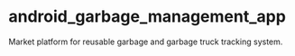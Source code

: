 # android_garbage_management_app
Market platform for reusable garbage and garbage truck tracking system.
